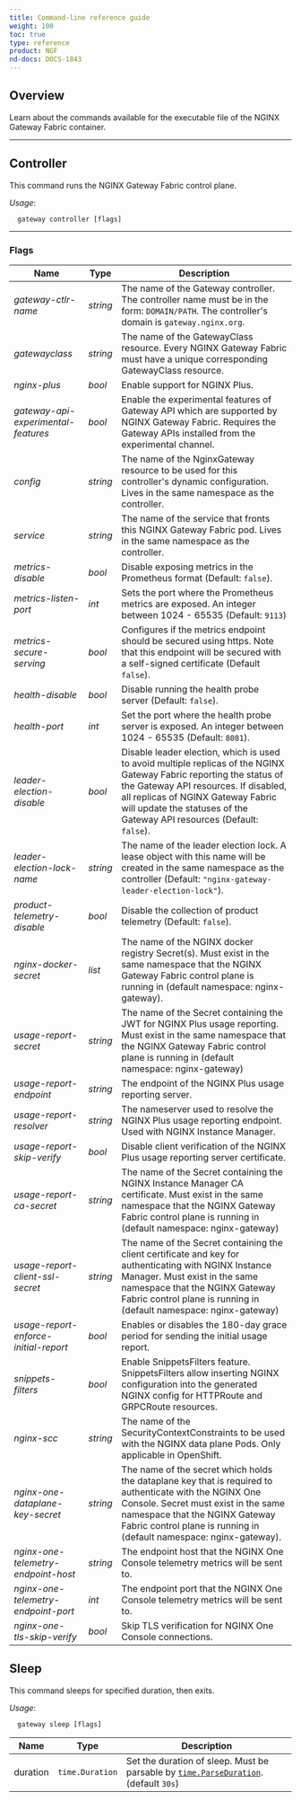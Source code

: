 ```yaml
---
title: Command-line reference guide
weight: 100
toc: true
type: reference
product: NGF
nd-docs: DOCS-1843
---
```


## Overview

Learn about the commands available for the executable file of the NGINX Gateway Fabric container.

---

## Controller

This command runs the NGINX Gateway Fabric control plane.

*Usage*:

```shell
  gateway controller [flags]
```

---

### Flags

| Name                                | Type     | Description                                                                                                                                                                                                                                                                                                                                                                              |
|-------------------------------------|----------|------------------------------------------------------------------------------------------------------------------------------------------------------------------------------------------------------------------------------------------------------------------------------------------------------------------------------------------------------------------------------------------|
| _gateway-ctlr-name_                 | _string_ | The name of the Gateway controller. The controller name must be in the form: `DOMAIN/PATH`. The controller's domain is `gateway.nginx.org`.                                                                                                                                                                                                                                              |
| _gatewayclass_                      | _string_ | The name of the GatewayClass resource. Every NGINX Gateway Fabric must have a unique corresponding GatewayClass resource.                                                                                                                                                                                                                                                                |
| _nginx-plus_                        | _bool_   | Enable support for NGINX Plus.                                                                                                                                                                                                                                                                                                                                                           |
| _gateway-api-experimental-features_ | _bool_   | Enable the experimental features of Gateway API which are supported by NGINX Gateway Fabric. Requires the Gateway APIs installed from the experimental channel.                                                                                                                                                                                                                          |
| _config_                            | _string_ | The name of the NginxGateway resource to be used for this controller's dynamic configuration. Lives in the same namespace as the controller.                                                                                                                                                                                                                                             |
| _service_                           | _string_ | The name of the service that fronts this NGINX Gateway Fabric pod. Lives in the same namespace as the controller.                                                                                                                                                                                                                                                                        |
| _metrics-disable_                   | _bool_   | Disable exposing metrics in the Prometheus format (Default: `false`).                                                                                                                                                                                                                                                                                                                    |
| _metrics-listen-port_               | _int_    | Sets the port where the Prometheus metrics are exposed. An integer between 1024 - 65535 (Default: `9113`)                                                                                                                                                                                                                                                                                |
| _metrics-secure-serving_            | _bool_   | Configures if the metrics endpoint should be secured using https. Note that this endpoint will be secured with a self-signed certificate (Default `false`).                                                                                                                                                                                                                              |
| _health-disable_                    | _bool_   | Disable running the health probe server (Default: `false`).                                                                                                                                                                                                                                                                                                                              |
| _health-port_                       | _int_    | Set the port where the health probe server is exposed. An integer between 1024 - 65535 (Default: `8081`).                                                                                                                                                                                                                                                                                |
| _leader-election-disable_           | _bool_   | Disable leader election, which is used to avoid multiple replicas of the NGINX Gateway Fabric reporting the status of the Gateway API resources. If disabled, all replicas of NGINX Gateway Fabric will update the statuses of the Gateway API resources (Default: `false`).                                                                                                             |
| _leader-election-lock-name_         | _string_ | The name of the leader election lock. A lease object with this name will be created in the same namespace as the controller (Default: `"nginx-gateway-leader-election-lock"`).                                                                                                                                                                                                           |
| _product-telemetry-disable_         | _bool_   | Disable the collection of product telemetry (Default: `false`).                                                                                                                                                                                                                                                                                                                          |
| _nginx-docker-secret_               | _list_   | The name of the NGINX docker registry Secret(s). Must exist in the same namespace that the NGINX Gateway Fabric control plane is running in (default namespace: nginx-gateway). |
| _usage-report-secret_               | _string_ | The name of the Secret containing the JWT for NGINX Plus usage reporting. Must exist in the same namespace that the NGINX Gateway Fabric control plane is running in (default namespace: nginx-gateway)                                                                                                                                                                                                                                                                                              |
| _usage-report-endpoint_           | _string_ | The endpoint of the NGINX Plus usage reporting server.                                                                                                                                                                                                                                                                                                                            |
| _usage-report-resolver_         | _string_ | The nameserver used to resolve the NGINX Plus usage reporting endpoint. Used with NGINX Instance Manager.                                                                                                                                                                                                                                                                                                     |
| _usage-report-skip-verify_          | _bool_   | Disable client verification of the NGINX Plus usage reporting server certificate.                                                                                                                                                                                                                                                                                                        |
| _usage-report-ca-secret_               | _string_ | The name of the Secret containing the NGINX Instance Manager CA certificate. Must exist in the same namespace that the NGINX Gateway Fabric control plane is running in (default namespace: nginx-gateway)                                                                                                                                                                                                                                                                                              |
| _usage-report-client-ssl-secret_               | _string_ | The name of the Secret containing the client certificate and key for authenticating with NGINX Instance Manager. Must exist in the same namespace that the NGINX Gateway Fabric control plane is running in (default namespace: nginx-gateway)                                                                                                                                                                                                                                                                                              |
| _usage-report-enforce-initial-report_          | _bool_   | Enables or disables the 180-day grace period for sending the initial usage report.                                                                                                                                                                                                                                                                                                                                                                                                                                                               |
| _snippets-filters_                  | _bool_   | Enable SnippetsFilters feature. SnippetsFilters allow inserting NGINX configuration into the generated NGINX config for HTTPRoute and GRPCRoute resources.                                                                                                                                                                                                                               |
| _nginx-scc_                  | _string_   | The name of the SecurityContextConstraints to be used with the NGINX data plane Pods. Only applicable in OpenShift.                                                                                                                                                                                                                               |
| _nginx-one-dataplane-key-secret_ | _string_ | The name of the secret which holds the dataplane key that is required to authenticate with the NGINX One Console. Secret must exist in the same namespace that the NGINX Gateway Fabric control plane is running in (default namespace: nginx-gateway). |
| _nginx-one-telemetry-endpoint-host_ | _string_ | The endpoint host that the NGINX One Console telemetry metrics will be sent to. |
| _nginx-one-telemetry-endpoint-port_ | _int_ | The endpoint port that the NGINX One Console telemetry metrics will be sent to. |
| _nginx-one-tls-skip-verify_ | _bool_ | Skip TLS verification for NGINX One Console connections. |

## Sleep

This command sleeps for specified duration, then exits.

_Usage_:

```shell
  gateway sleep [flags]
```

| Name     | Type            | Description                                                                                                                   |
| -------- | --------------- | ----------------------------------------------------------------------------------------------------------------------------- |
| duration | `time.Duration` | Set the duration of sleep. Must be parsable by [`time.ParseDuration`](https://pkg.go.dev/time#ParseDuration). (default `30s`) |
